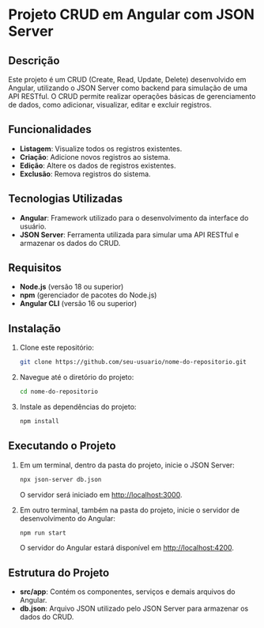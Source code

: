 # Projeto CRUD em Angular com JSON Server

## Descrição

Este projeto é um CRUD (Create, Read, Update, Delete) desenvolvido em Angular, utilizando o JSON Server como backend para simulação de uma API RESTful. O CRUD permite realizar operações básicas de gerenciamento de dados, como adicionar, visualizar, editar e excluir registros.

## Funcionalidades

- **Listagem**: Visualize todos os registros existentes.
- **Criação**: Adicione novos registros ao sistema.
- **Edição**: Altere os dados de registros existentes.
- **Exclusão**: Remova registros do sistema.

## Tecnologias Utilizadas

- **Angular**: Framework utilizado para o desenvolvimento da interface do usuário.
- **JSON Server**: Ferramenta utilizada para simular uma API RESTful e armazenar os dados do CRUD.

## Requisitos

- **Node.js** (versão 18 ou superior)
- **npm** (gerenciador de pacotes do Node.js)
- **Angular CLI** (versão 16 ou superior)

## Instalação

1. Clone este repositório:
   ```bash
   git clone https://github.com/seu-usuario/nome-do-repositorio.git
   ```

2. Navegue até o diretório do projeto:
   ```bash
   cd nome-do-repositorio
   ```

3. Instale as dependências do projeto:
   ```bash
   npm install
   ```

## Executando o Projeto

1. Em um terminal, dentro da pasta do projeto, inicie o JSON Server:
   ```bash
   npx json-server db.json
   ```
   O servidor será iniciado em [http://localhost:3000](http://localhost:3000).

2. Em outro terminal, também na pasta do projeto, inicie o servidor de desenvolvimento do Angular:
   ```bash
   npm run start
   ```
   O servidor do Angular estará disponível em [http://localhost:4200](http://localhost:4200).

## Estrutura do Projeto

- **src/app**: Contém os componentes, serviços e demais arquivos do Angular.
- **db.json**: Arquivo JSON utilizado pelo JSON Server para armazenar os dados do CRUD.
